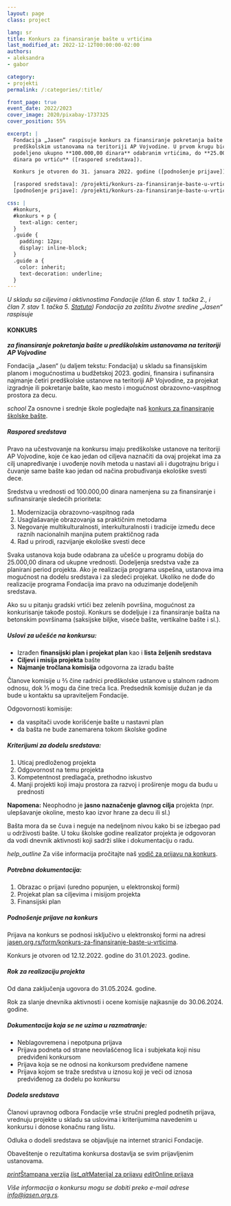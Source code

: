```yaml
---
layout: page
class: project

lang: sr
title: Konkurs za finansiranje bašte u vrtićima
last_modified_at: 2022-12-12T00:00:00-02:00
authors:
- aleksandra
- gabor

category:
- projekti
permalink: /:categories/:title/

front_page: true
event_date: 2022/2023
cover_image: 2020/pixabay-1737325
cover_position: 55%

excerpt: |
  Fondacija „Jasen” raspisuje konkurs za finansiranje pokretanja bašte u
  predškolskim ustanovama na teritoriji AP Vojvodine. U prvom krugu biće
  podeljeno ukupno **100.000,00 dinara** odabranim vrtićima, do **25.000,00
  dinara po vrtiću** ([raspored sredstava]).

  Konkurs je otvoren do 31. januara 2022. godine ([podnošenje prijave]).

  [raspored sredstava]: /projekti/konkurs-za-finansiranje-baste-u-vrticima/#raspored-sredstava
  [podnošenje prijave]: /projekti/konkurs-za-finansiranje-baste-u-vrticima/#podnošenje-prijave-na-konkurs

css: |
  #konkurs,
  #konkurs + p {
    text-align: center;
  }
  .guide {
    padding: 12px;
    display: inline-block;
  }
  .guide a {
    color: inherit;
    text-decoration: underline;
  }
---
```

*U skladu sa ciljevima i aktivnostima Fondacije (član 6. stav 1. tačka 2., i
član 7. stav 1. tačka 5. [Statuta]) Fondacija za zaštitu životne sredine
„Jasen“ raspisuje*

#### KONKURS

_**za finansiranje pokretanja bašte u predškolskim ustanovama na teritoriji AP
Vojvodine**_

Fondacija „Jasen“ (u daljem tekstu: Fondacija) u skladu sa finansijskim planom
i mogućnostima u budžetskoj 2023. godini, finansira i sufinansira najmanje
četiri predškolske ustanove na teritoriji AP Vojvodine, za projekat izgradnje
ili pokretanje bašte, kao mesto i mogućnost obrazovno-vaspitnog prostora za
decu.

<div class="card-panel purple darken-2 white-text guide">
  <i class="material-icons left">school</i>
  Za osnovne i srednje škole pogledajte naš
  <a href="/projekti/konkurs-za-finansiranje-skolske-baste/">konkurs za finansiranje školske bašte</a>.
</div>

##### Raspored sredstava

Pravo na učestvovanje na konkursu imaju predškolske ustanove na teritoriji AP
Vojvodine, koje će kao jedan od ciljeva naznačiti da ovaj projekat ima za cilj
unapređivanje i uvođenje novih metoda u nastavi ali i dugotrajnu brigu i
čuvanje same bašte kao jedan od načina probuđivanja ekološke svesti dece.

Sredstva u vrednosti od 100.000,00 dinara namenjena su za finansiranje i
sufinansiranje sledećih prioriteta:

1. Modernizacija obrazovno-vaspitnog rada
2. Usaglašavanje obrazovanja sa praktičnim metodama
3. Negovanje multikulturalnosti, interkulturalnosti i tradicije između dece
   raznih nacionalnih manjina putem praktičnog rada
4. Rad u prirodi, razvijanje ekološke svesti dece

Svaka ustanova koja bude odabrana za učešće u programu dobija do 25.000,00
dinara od ukupne vrednosti. Dodeljenja sredstva važe za planirani period
projekta. Ako je realizacija programa uspešna, ustanova ima mogućnost na dodelu
sredstava i za sledeći projekat. Ukoliko ne dođe do realizacije programa
Fondacija ima pravo na oduzimanje dodeljenih sredstava.

Ako su u pitanju gradski vrtići bez zelenih površina, mogućnost za konkurisanje
takođe postoji. Konkurs se dodeljuje i za finansiranje bašta na betonskim
površinama (saksijske biljke, viseće bašte, vertikalne bašte i sl.).

##### Uslovi za učešće na konkursu:

- Izrađen **finansijski plan i projekat plan** kao i **lista željenih
  sredstava**
- **Ciljevi i misija projekta** bašte
- **Najmanje tročlana komisija** odgovorna za izradu bašte

Članove komisije u ⅔ čine radnici predškolske ustanove u stalnom radnom odnosu,
dok ⅓ mogu da čine treća lica. Predsednik komisije dužan je da bude u kontaktu sa
upraviteljem Fondacije.

Odgovornosti komisije:

- da vaspitači uvode korišćenje bašte u nastavni plan
- da bašta ne bude zanemarena tokom školske godine

##### Kriterijumi za dodelu sredstava:

1. Uticaj predloženog projekta
2. Odgovornost na temu projekta
3. Kompetentnost predlagača, prethodno iskustvo
4. Manji projekti koji imaju prostora za razvoj i proširenje mogu da budu u
   prednosti

**Napomena:** Neophodno je **jasno naznačenje glavnog cilja** projekta (npr.
ulepšavanje okoline, mesto kao izvor hrane za decu ili sl.)

Bašta mora da se čuva i neguje na nedeljnom nivou kako bi se izbegao pad u
održivosti bašte. U toku školske godine realizator projekta je odgovoran da
vodi dnevnik aktivnosti koji sadrži slike i dokumentaciju o radu.

<div class="card-panel orange darken-2 white-text guide">
  <i class="material-icons left">help_outline</i>
  Za više informacija pročitajte naš
  <a href="/projekti/vodic-za-prijavu-na-konkurs">vodič za prijavu na konkurs</a>.
</div>

##### Potrebna dokumentacija:

1. Obrazac o prijavi (uredno popunjen, u elektronskoj formi)
2. Projekat plan sa ciljevima i misijom projekta
3. Finansijski plan

##### Podnošenje prijave na konkurs

Prijava na konkurs se podnosi isključivo u elektronskoj formi na adresi
[jasen.org.rs/form/konkurs-za-finansiranje-baste-u-vrticima].

Konkurs je otvoren od 12.12.2022. godine do 31.01.2023. godine.

##### Rok za realizaciju projekta

Od dana zaključenja ugovora do 31.05.2024. godine.

Rok za slanje dnevnika aktivnosti i ocene komisije najkasnije do 30.06.2024.
godine.

##### Dokumentacija koja se ne uzima u razmatranje:

- Neblagovremena i nepotpuna prijava
- Prijava podneta od strane neovlašćenog lica i subjekata koji nisu predviđeni
  konkursom
- Prijava koja se ne odnosi na konkursom predviđene namene
- Prijava kojom se traže sredstva u iznosu koji je veći od iznosa predviđenog
  za dodelu po konkursu

##### Dodela sredstava

Članovi upravnog odbora Fondacije vrše stručni pregled podnetih prijava,
vrednuju projekte u skladu sa uslovima i kriterijumima navedenim u konkursu i
donose konačnu rang listu.

Odluka o dodeli sredstava se objavljuje na internet stranici Fondacije.

Obaveštenje o rezultatima konkursa dostavlja se svim prijavljenim ustanovama.

<p class="buttons">
  <a class="btn waves-effect waves-light" href="/docs/2022/konkurs-za-finansiranje-baste-u-vrticima.pdf"><i class="material-icons left">print</i>Štampana verzija</a>
  <a class="btn waves-effect waves-light" href="/docs/2022/konkurs-za-finansiranje-baste-u-vrticima-prijava.pdf"><i class="material-icons left">list_alt</i>Materijal za prijavu</a>
  <a class="btn waves-effect waves-light" href="/form/konkurs-za-finansiranje-baste-u-vrticima"><i class="material-icons left">edit</i>Online prijava</a>
</p>

_Više informacija o konkursu mogu se dobiti preko e-mail adrese [info@jasen.org.rs]._

[Statuta]: /docs/statut.pdf
[info@jasen.org.rs]: mailto:info@jasen.org.rs
[jasen.org.rs/form/konkurs-za-finansiranje-baste-u-vrticima]: /form/konkurs-za-finansiranje-baste-u-vrticima
